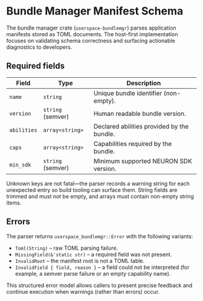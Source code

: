 <!-- Copyright 2024 Open Nexus OS Contributors -->
<!-- SPDX-License-Identifier: Apache-2.0 -->

# Bundle Manager Manifest Schema

The bundle manager crate (`userspace-bundlemgr`) parses application manifests
stored as TOML documents. The host-first implementation focuses on validating
schema correctness and surfacing actionable diagnostics to developers.

## Required fields

| Field      | Type            | Description                                  |
|------------|-----------------|----------------------------------------------|
| `name`     | `string`        | Unique bundle identifier (non-empty).        |
| `version`  | `string` (semver)| Human readable bundle version.              |
| `abilities`| `array<string>` | Declared abilities provided by the bundle.   |
| `caps`     | `array<string>` | Capabilities required by the bundle.         |
| `min_sdk`  | `string` (semver)| Minimum supported NEURON SDK version.       |

Unknown keys are not fatal—the parser records a warning string for each
unexpected entry so build tooling can surface them. String fields are trimmed
and must not be empty, and arrays must contain non-empty string items.

## Errors

The parser returns `userspace_bundlemgr::Error` with the following variants:

- `Toml(String)` – raw TOML parsing failure.
- `MissingField(&'static str)` – a required field was not present.
- `InvalidRoot` – the manifest root is not a TOML table.
- `InvalidField { field, reason }` – a field could not be interpreted (for
  example, a semver parse failure or an empty capability name).

This structured error model allows callers to present precise feedback and
continue execution when warnings (rather than errors) occur.
